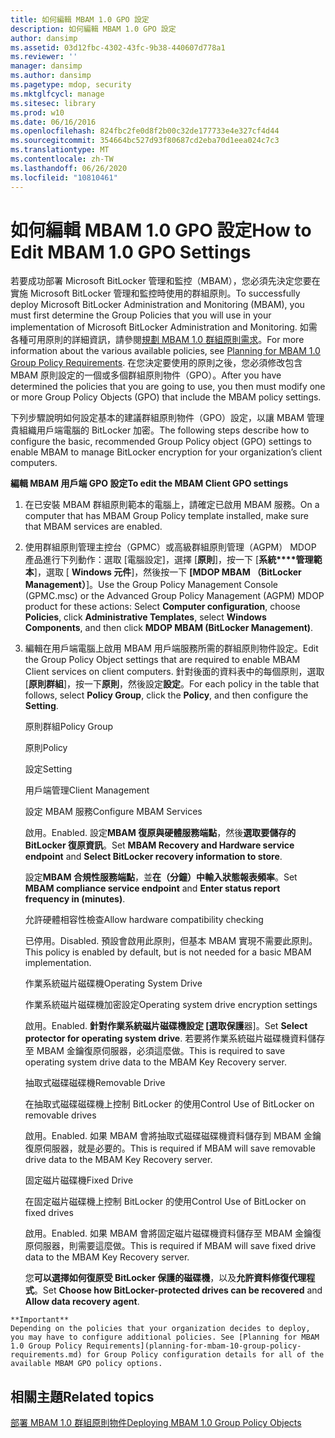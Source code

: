 ```yaml
---
title: 如何編輯 MBAM 1.0 GPO 設定
description: 如何編輯 MBAM 1.0 GPO 設定
author: dansimp
ms.assetid: 03d12fbc-4302-43fc-9b38-440607d778a1
ms.reviewer: ''
manager: dansimp
ms.author: dansimp
ms.pagetype: mdop, security
ms.mktglfcycl: manage
ms.sitesec: library
ms.prod: w10
ms.date: 06/16/2016
ms.openlocfilehash: 824fbc2fe0d8f2b00c32de177733e4e327cf4d44
ms.sourcegitcommit: 354664bc527d93f80687cd2eba70d1eea024c7c3
ms.translationtype: MT
ms.contentlocale: zh-TW
ms.lasthandoff: 06/26/2020
ms.locfileid: "10810461"
---
```

# <span data-ttu-id="8f07a-103">如何編輯 MBAM 1.0 GPO 設定</span><span class="sxs-lookup"><span data-stu-id="8f07a-103">How to Edit MBAM 1.0 GPO Settings</span></span>


<span data-ttu-id="8f07a-104">若要成功部署 Microsoft BitLocker 管理和監控（MBAM），您必須先決定您要在實施 Microsoft BitLocker 管理和監控時使用的群組原則。</span><span class="sxs-lookup"><span data-stu-id="8f07a-104">To successfully deploy Microsoft BitLocker Administration and Monitoring (MBAM), you must first determine the Group Policies that you will use in your implementation of Microsoft BitLocker Administration and Monitoring.</span></span> <span data-ttu-id="8f07a-105">如需各種可用原則的詳細資訊，請參閱[規劃 MBAM 1.0 群組原則需求](planning-for-mbam-10-group-policy-requirements.md)。</span><span class="sxs-lookup"><span data-stu-id="8f07a-105">For more information about the various available policies, see [Planning for MBAM 1.0 Group Policy Requirements](planning-for-mbam-10-group-policy-requirements.md).</span></span> <span data-ttu-id="8f07a-106">在您決定要使用的原則之後，您必須修改包含 MBAM 原則設定的一個或多個群組原則物件（GPO）。</span><span class="sxs-lookup"><span data-stu-id="8f07a-106">After you have determined the policies that you are going to use, you then must modify one or more Group Policy Objects (GPO) that include the MBAM policy settings.</span></span>

<span data-ttu-id="8f07a-107">下列步驟說明如何設定基本的建議群組原則物件（GPO）設定，以讓 MBAM 管理貴組織用戶端電腦的 BitLocker 加密。</span><span class="sxs-lookup"><span data-stu-id="8f07a-107">The following steps describe how to configure the basic, recommended Group Policy object (GPO) settings to enable MBAM to manage BitLocker encryption for your organization’s client computers.</span></span>

**<span data-ttu-id="8f07a-108">編輯 MBAM 用戶端 GPO 設定</span><span class="sxs-lookup"><span data-stu-id="8f07a-108">To edit the MBAM Client GPO settings</span></span>**

1.  <span data-ttu-id="8f07a-109">在已安裝 MBAM 群組原則範本的電腦上，請確定已啟用 MBAM 服務。</span><span class="sxs-lookup"><span data-stu-id="8f07a-109">On a computer that has MBAM Group Policy template installed, make sure that MBAM services are enabled.</span></span>

2.  <span data-ttu-id="8f07a-110">使用群組原則管理主控台（GPMC）或高級群組原則管理（AGPM） MDOP 產品進行下列動作：選取 [電腦設定]，選擇 [**原則**]，按一下 [**系統\*\*\*\*管理範本**]，選取 [ **Windows 元件**]，然後按一下 **[MDOP MBAM （BitLocker Management）**]。</span><span class="sxs-lookup"><span data-stu-id="8f07a-110">Use the Group Policy Management Console (GPMC.msc) or the Advanced Group Policy Management (AGPM) MDOP product for these actions: Select **Computer configuration**, choose **Policies**, click **Administrative Templates**, select **Windows Components**, and then click **MDOP MBAM (BitLocker Management)**.</span></span>

3.  <span data-ttu-id="8f07a-111">編輯在用戶端電腦上啟用 MBAM 用戶端服務所需的群組原則物件設定。</span><span class="sxs-lookup"><span data-stu-id="8f07a-111">Edit the Group Policy Object settings that are required to enable MBAM Client services on client computers.</span></span> <span data-ttu-id="8f07a-112">針對後面的資料表中的每個原則，選取 [**原則群組**]，按一下**原則**，然後設定**設定**。</span><span class="sxs-lookup"><span data-stu-id="8f07a-112">For each policy in the table that follows, select **Policy Group**, click the **Policy**, and then configure the **Setting**.</span></span>

    <span data-ttu-id="8f07a-113">原則群組</span><span class="sxs-lookup"><span data-stu-id="8f07a-113">Policy Group</span></span>

    <span data-ttu-id="8f07a-114">原則</span><span class="sxs-lookup"><span data-stu-id="8f07a-114">Policy</span></span>

    <span data-ttu-id="8f07a-115">設定</span><span class="sxs-lookup"><span data-stu-id="8f07a-115">Setting</span></span>

    <span data-ttu-id="8f07a-116">用戶端管理</span><span class="sxs-lookup"><span data-stu-id="8f07a-116">Client Management</span></span>

    <span data-ttu-id="8f07a-117">設定 MBAM 服務</span><span class="sxs-lookup"><span data-stu-id="8f07a-117">Configure MBAM Services</span></span>

    <span data-ttu-id="8f07a-118">啟用。</span><span class="sxs-lookup"><span data-stu-id="8f07a-118">Enabled.</span></span> <span data-ttu-id="8f07a-119">設定**MBAM 復原與硬體服務端點**，然後**選取要儲存的 BitLocker 復原資訊**。</span><span class="sxs-lookup"><span data-stu-id="8f07a-119">Set **MBAM Recovery and Hardware service endpoint** and **Select BitLocker recovery information to store**.</span></span>

    <span data-ttu-id="8f07a-120">設定**MBAM 合規性服務端點**，並**在（分鐘）中輸入狀態報表頻率**。</span><span class="sxs-lookup"><span data-stu-id="8f07a-120">Set **MBAM compliance service endpoint** and **Enter status report frequency in (minutes)**.</span></span>

    <span data-ttu-id="8f07a-121">允許硬體相容性檢查</span><span class="sxs-lookup"><span data-stu-id="8f07a-121">Allow hardware compatibility checking</span></span>

    <span data-ttu-id="8f07a-122">已停用。</span><span class="sxs-lookup"><span data-stu-id="8f07a-122">Disabled.</span></span> <span data-ttu-id="8f07a-123">預設會啟用此原則，但基本 MBAM 實現不需要此原則。</span><span class="sxs-lookup"><span data-stu-id="8f07a-123">This policy is enabled by default, but is not needed for a basic MBAM implementation.</span></span>

    <span data-ttu-id="8f07a-124">作業系統磁片磁碟機</span><span class="sxs-lookup"><span data-stu-id="8f07a-124">Operating System Drive</span></span>

    <span data-ttu-id="8f07a-125">作業系統磁片磁碟機加密設定</span><span class="sxs-lookup"><span data-stu-id="8f07a-125">Operating system drive encryption settings</span></span>

    <span data-ttu-id="8f07a-126">啟用。</span><span class="sxs-lookup"><span data-stu-id="8f07a-126">Enabled.</span></span> <span data-ttu-id="8f07a-127">**針對作業系統磁片磁碟機設定 [選取保護**器]。</span><span class="sxs-lookup"><span data-stu-id="8f07a-127">Set **Select protector for operating system drive**.</span></span> <span data-ttu-id="8f07a-128">若要將作業系統磁片磁碟機資料儲存至 MBAM 金鑰復原伺服器，必須這麼做。</span><span class="sxs-lookup"><span data-stu-id="8f07a-128">This is required to save operating system drive data to the MBAM Key Recovery server.</span></span>

    <span data-ttu-id="8f07a-129">抽取式磁碟磁碟機</span><span class="sxs-lookup"><span data-stu-id="8f07a-129">Removable Drive</span></span>

    <span data-ttu-id="8f07a-130">在抽取式磁碟磁碟機上控制 BitLocker 的使用</span><span class="sxs-lookup"><span data-stu-id="8f07a-130">Control Use of BitLocker on removable drives</span></span>

    <span data-ttu-id="8f07a-131">啟用。</span><span class="sxs-lookup"><span data-stu-id="8f07a-131">Enabled.</span></span> <span data-ttu-id="8f07a-132">如果 MBAM 會將抽取式磁碟磁碟機資料儲存到 MBAM 金鑰復原伺服器，就是必要的。</span><span class="sxs-lookup"><span data-stu-id="8f07a-132">This is required if MBAM will save removable drive data to the MBAM Key Recovery server.</span></span>

    <span data-ttu-id="8f07a-133">固定磁片磁碟機</span><span class="sxs-lookup"><span data-stu-id="8f07a-133">Fixed Drive</span></span>

    <span data-ttu-id="8f07a-134">在固定磁片磁碟機上控制 BitLocker 的使用</span><span class="sxs-lookup"><span data-stu-id="8f07a-134">Control Use of BitLocker on fixed drives</span></span>

    <span data-ttu-id="8f07a-135">啟用。</span><span class="sxs-lookup"><span data-stu-id="8f07a-135">Enabled.</span></span> <span data-ttu-id="8f07a-136">如果 MBAM 會將固定磁片磁碟機資料儲存至 MBAM 金鑰復原伺服器，則需要這麼做。</span><span class="sxs-lookup"><span data-stu-id="8f07a-136">This is required if MBAM will save fixed drive data to the MBAM Key Recovery server.</span></span>

    <span data-ttu-id="8f07a-137">您**可以選擇如何復原受 BitLocker 保護的磁碟機**，以及**允許資料修復代理程式**。</span><span class="sxs-lookup"><span data-stu-id="8f07a-137">Set **Choose how BitLocker-protected drives can be recovered** and **Allow data recovery agent**.</span></span>



~~~
**Important**  
Depending on the policies that your organization decides to deploy, you may have to configure additional policies. See [Planning for MBAM 1.0 Group Policy Requirements](planning-for-mbam-10-group-policy-requirements.md) for Group Policy configuration details for all of the available MBAM GPO policy options.
~~~



## <span data-ttu-id="8f07a-138">相關主題</span><span class="sxs-lookup"><span data-stu-id="8f07a-138">Related topics</span></span>


[<span data-ttu-id="8f07a-139">部署 MBAM 1.0 群組原則物件</span><span class="sxs-lookup"><span data-stu-id="8f07a-139">Deploying MBAM 1.0 Group Policy Objects</span></span>](deploying-mbam-10-group-policy-objects.md)









